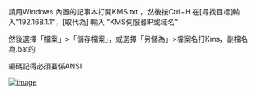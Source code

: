 請用Windows 內置的記事本打開KMS.txt ，然後按Ctrl+H 在[尋找目標]輸入"192.168.1.1"，[取代為] 輸入 "KMS伺服器IP或域名"

然後選擇「檔案」>「儲存檔案」，或選擇「另儲為」>檔案名打Kms，副檔名為.bat的

編碼記得必須要係ANSI

<a href="https://ibb.co/dm0Lx3j"><img src="https://i.ibb.co/hYRZwnL/image.jpg" alt="image" border="0"></a><br />
